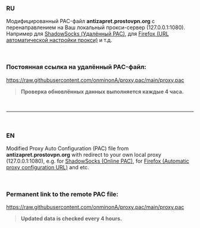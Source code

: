 

### RU

Модифицированный PAC-файл **antizapret.prostovpn.org** с перенаправлением на Ваш локальный прокси-сервер (127.0.0.1:1080).
Например для [ShadowSocks (Удалённый PAC)](https://github.com/onminonA/proxy.pac/wiki#shadowsocks), для [Firefox (URL автоматической настройки прокси)](https://github.com/onminonA/proxy.pac/wiki#firefox) и т.д.

<br>

### Постоянная ссылка на удалённый PAC-файл:

https://raw.githubusercontent.com/onminonA/proxy.pac/main/proxy.pac
>**Проверка обновлённых данных выполняется каждые 4 часа.**  

<br>

---

<br>

### EN

Modified Proxy Auto Configuration (PAC) file from **antizapret.prostovpn.org** with redirect to your own local proxy (127.0.0.1:1080), e.g. for [ShadowSocks (Online PAC)](https://github.com/onminonA/proxy.pac/wiki#shadowsocks-1), for [Firefox (Automatic proxy configuration URL)](https://github.com/onminonA/proxy.pac/wiki#firefox-1) and etc.

<br>

### Permanent link to the remote PAC file:

https://raw.githubusercontent.com/onminonA/proxy.pac/main/proxy.pac
>**Updated data is checked every 4 hours.**  
